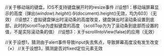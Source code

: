 //关于移动端的键盘，IOS不支持键盘展开时的resize事件
//设想1：移动端屏幕显示的高度（弹出$(window).height()与$(document).height()无效，均为603）（无效）
//设想2：虚拟键盘弹出时滚动条的高度改变，键盘弹出时滚动条设置到底部，此时的scrollTop为虚拟键盘的高度 （scollTop为为了滚动条到底部而设置的值，不是实际滚动条的值）
//设想3：关于scrollIntoView(false)的应用（无效）

//关于设想1，猜测由于alert事件导致input失去焦点，导致屏幕高度没有发生改变（×）
//关于设想3，猜测是否对fixed定位元素无效

